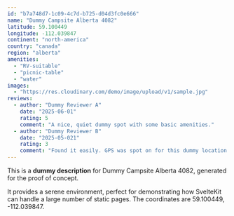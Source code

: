 ```yaml
---
id: "b7a748d7-1c09-4c7d-b725-d04d3fc0e666"
name: "Dummy Campsite Alberta 4082"
latitude: 59.100449
longitude: -112.039847
continent: "north-america"
country: "canada"
region: "alberta"
amenities:
  - "RV-suitable"
  - "picnic-table"
  - "water"
images:
  - "https://res.cloudinary.com/demo/image/upload/v1/sample.jpg"
reviews:
  - author: "Dummy Reviewer A"
    date: "2025-06-01"
    rating: 5
    comment: "A nice, quiet dummy spot with some basic amenities."
  - author: "Dummy Reviewer B"
    date: "2025-05-021"
    rating: 3
    comment: "Found it easily. GPS was spot on for this dummy location."
---
```


This is a **dummy description** for Dummy Campsite Alberta 4082, generated for the proof of concept.

It provides a serene environment, perfect for demonstrating how SvelteKit can handle a large number of static pages. The coordinates are 59.100449, -112.039847.
